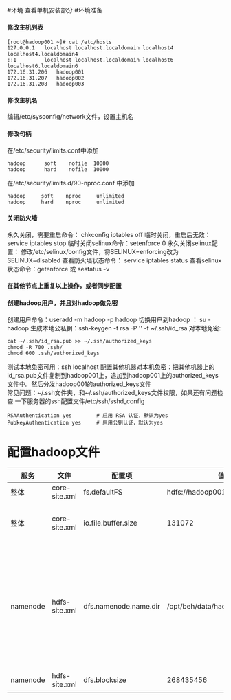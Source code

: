 #环境
查看单机安装部分
#环境准备
#### 修改主机列表
```
[root@hadoop001 ~]# cat /etc/hosts
127.0.0.1   localhost localhost.localdomain localhost4 localhost4.localdomain4
::1         localhost localhost.localdomain localhost6 localhost6.localdomain6
172.16.31.206	hadoop001
172.16.31.207	hadoop002
172.16.31.208	hadoop003
```
#### 修改主机名
编辑/etc/sysconfig/network文件，设置主机名
#### 修改句柄
在/etc/security/limits.conf中添加
```
hadoop		soft	nofile	10000
hadoop		hard	nofile	10000

```
在/etc/security/limits.d/90-nproc.conf 中添加
```
hadoop     soft    nproc     unlimited
hadoop     hard    nproc     unlimited
```
#### 关闭防火墙
永久关闭，需要重启命令： chkconfig iptables off
临时关闭，重启后无效： service iptables stop
临时关闭selinux命令：setenforce 0
永久关闭selinux配置： 修改/etc/selinux/config文件，将SELINUX=enforcing改为SELINUX=disabled
查看防火墙状态命令： service iptables status
查看selinux状态命令：getenforce 或 sestatus -v

#### 在其他节点上重复以上操作，或者同步配置
#### 创建hadoop用户，并且对hadoop做免密
创建用户命令：useradd -m hadoop -p hadoop
切换用户到hadoop ： su - hadoop
生成本地公私钥：ssh-keygen -t rsa -P '' -f ~/.ssh/id_rsa
对本地免密:
```
cat ~/.ssh/id_rsa.pub >> ~/.ssh/authorized_keys
chmod -R 700 .ssh/
chmod 600 .ssh/authorized_keys
```
测试本地免密可用：ssh localhost
配置其他机器对本机免密：把其他机器上的id_rsa.pub文件复制到hadoop001上，追加到hadoop001上的authorized_keys文件中。然后分发hadoop001的authorized_keys文件   
常见问题：~/.ssh文件夹，和~/.ssh/authorized_keys文件权限，如果还有问题检查
一下服务器的ssh配置文件/etc/ssh/sshd_config
```
RSAAuthentication yes        # 启用 RSA 认证，默认为yes
PubkeyAuthentication yes     # 启用公钥认证，默认为yes
```
# 配置hadoop文件

服务|文件|配置项|值|说明
--|--|--|--|--
整体|core-site.xml|fs.defaultFS|hdfs://hadoop001:9000|hdfs访问url
整体|core-site.xml|io.file.buffer.size	|131072|设置读写SequenceFiles文件是bufferd大小(128k)
namenode|hdfs-site.xml|	dfs.namenode.name.dir|/opt/beh/data/hadoop/namenode|设置namenode存储namespace和 transactions logs 的本地存储目录。如果是以逗号分隔的一组路径，就会保存namenode数据多个副本
namenode|hdfs-site.xml|dfs.blocksize|268435456|hdfs block块大小（256M）





